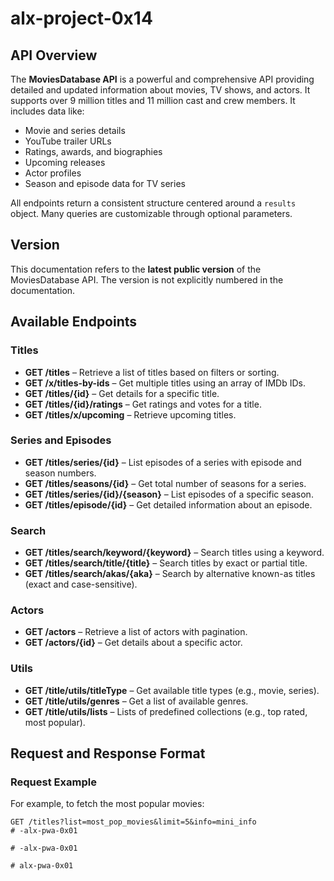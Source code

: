 # alx-project-0x14

## API Overview

The **MoviesDatabase API** is a powerful and comprehensive API providing detailed and updated information about movies, TV shows, and actors. It supports over 9 million titles and 11 million cast and crew members. It includes data like:

- Movie and series details
- YouTube trailer URLs
- Ratings, awards, and biographies
- Upcoming releases
- Actor profiles
- Season and episode data for TV series

All endpoints return a consistent structure centered around a `results` object. Many queries are customizable through optional parameters.

## Version

This documentation refers to the **latest public version** of the MoviesDatabase API. The version is not explicitly numbered in the documentation.

## Available Endpoints

### Titles

- **GET /titles** – Retrieve a list of titles based on filters or sorting.
- **GET /x/titles-by-ids** – Get multiple titles using an array of IMDb IDs.
- **GET /titles/{id}** – Get details for a specific title.
- **GET /titles/{id}/ratings** – Get ratings and votes for a title.
- **GET /titles/x/upcoming** – Retrieve upcoming titles.

### Series and Episodes

- **GET /titles/series/{id}** – List episodes of a series with episode and season numbers.
- **GET /titles/seasons/{id}** – Get total number of seasons for a series.
- **GET /titles/series/{id}/{season}** – List episodes of a specific season.
- **GET /titles/episode/{id}** – Get detailed information about an episode.

### Search

- **GET /titles/search/keyword/{keyword}** – Search titles using a keyword.
- **GET /titles/search/title/{title}** – Search titles by exact or partial title.
- **GET /titles/search/akas/{aka}** – Search by alternative known-as titles (exact and case-sensitive).

### Actors

- **GET /actors** – Retrieve a list of actors with pagination.
- **GET /actors/{id}** – Get details about a specific actor.

### Utils

- **GET /title/utils/titleType** – Get available title types (e.g., movie, series).
- **GET /title/utils/genres** – Get a list of available genres.
- **GET /title/utils/lists** – Lists of predefined collections (e.g., top rated, most popular).

## Request and Response Format

### Request Example

For example, to fetch the most popular movies:

```http
GET /titles?list=most_pop_movies&limit=5&info=mini_info
#   - a l x - p w a - 0 x 0 1  
 #   - a l x - p w a - 0 x 0 1  
 #   a l x - p w a - 0 x 0 1  
 